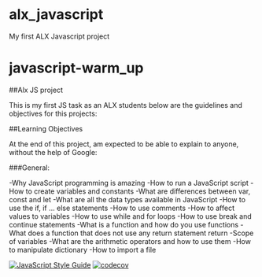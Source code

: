 # alx_javascript

My first ALX Javascript project

# javascript-warm_up

##Alx JS project

This is my first JS task as an ALX students below are the guidelines and objectives for this projects:

##Learning Objectives

At the end of this project, am  expected to be able to explain to anyone, without the help of Google:

###General:

-Why JavaScript programming is amazing
-How to run a JavaScript script
-How to create variables and constants
-What are differences between var, const and let
-What are all the data types available in JavaScript
-How to use the if, if ... else statements
-How to use comments
-How to affect values to variables
-How to use while and for loops
-How to use break and continue statements
-What is a function and how do you use functions
-What does a function that does not use any return statement return
-Scope of variables
-What are the arithmetic operators and how to use them
-How to manipulate dictionary
-How to import a file

[![JavaScript Style Guide](https://cdn.rawgit.com/standard/standard/master/badge.svg)](https://github.com/standard/standard)
[![codecov](https://codecov.io/gh/username/repo-name/branch/master/graph/badge.svg)](https://codecov.io/gh/vitomscatena/alx_javascript)

